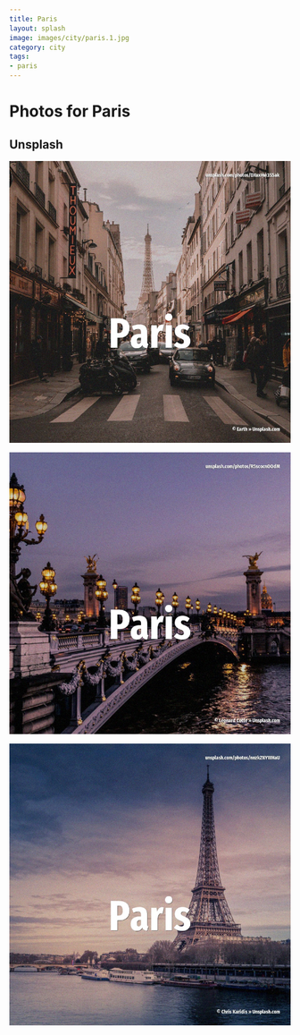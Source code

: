 ```yaml
---
title: Paris
layout: splash
image: images/city/paris.1.jpg
category: city
tags:
- paris
---
```

# Photos for Paris

## Unsplash

![Paris](images/city/paris.1.jpg)

![Paris](images/city/paris.2.jpg)

![Paris](images/city/paris.3.jpg)